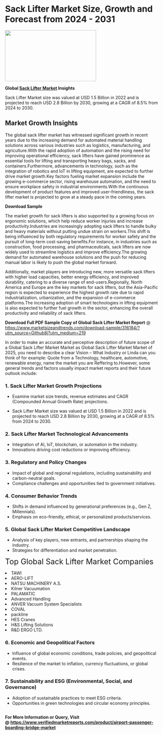 <H1>Sack Lifter Market Size, Growth and Forecast from 2024 - 2031</H1><img class="aligncenter size-medium wp-image-584254" src="https://thirdeyenews.in/wp-content/uploads/2024/09/Global-Market-Research-300x168.jpeg" alt="" width="300" height="168" /><p><strong>Global&nbsp;<a href="https://www.marketsizeandtrends.com/download-sample/316184/?utm_source=Github8j?utm_medium=219">Sack Lifter Market</a> Insights</strong></p><p>Sack Lifter Market size was valued at USD 1.5 Billion in 2022 and is projected to reach USD 2.8 Billion by 2030, growing at a CAGR of 8.5% from 2024 to 2030.</p><p><h2>Market Growth Insights</h2> <p>The global sack lifter market has witnessed significant growth in recent years due to the increasing demand for automated material handling solutions across various industries such as logistics, manufacturing, and agriculture.With the rapid adoption of automation and the rising need for improving operational efficiency, sack lifters have gained prominence as essential tools for lifting and transporting heavy bags, sacks, and containers.Furthermore, advancements in technology, such as the integration of robotics and IoT in lifting equipment, are expected to further drive market growth.Key factors fueling market expansion include the growing e-commerce sector, rising warehouse automation, and the need to ensure workplace safety in industrial environments.With the continuous development of product features and improved user-friendliness, the sack lifter market is projected to grow at a steady pace in the coming years.</p> <p><strong>Download Sample</strong></p> <p>The market growth for sack lifters is also supported by a growing focus on ergonomic solutions, which help reduce worker injuries and increase productivity.Industries are increasingly adopting sack lifters to handle bulky and heavy materials without putting undue strain on workers.This shift is being influenced by both regulatory requirements for worker safety and the pursuit of long-term cost-saving benefits.For instance, in industries such as construction, food processing, and pharmaceuticals, sack lifters are now widely used to streamline logistics and improve efficiency.The growing demand for automated warehouse solutions and the push for reducing manual labor is likely to push the global market forward.</p> <p>Additionally, market players are introducing new, more versatile sack lifters with higher load capacities, better energy efficiency, and improved durability, catering to a diverse range of end-users.Regionally, North America and Europe are the key markets for sack lifters, but the Asia-Pacific region is expected to experience the highest growth rate due to rapid industrialization, urbanization, and the expansion of e-commerce platforms.The increasing adoption of smart technologies in lifting equipment is also expected to further fuel growth in the sector, enhancing the overall productivity and reliability of sack lifters.</p> <p><span class=""><strong>Download Full PDF Sample Copy of Global Sack Lifter Market Report</strong> @ <a href="https://www.marketsizeandtrends.com/download-sample/316184/?utm_source=Github8j?utm_medium=219" target="_blank">https://www.marketsizeandtrends.com/download-sample/316184/?utm_source=Github8j?utm_medium=219</a></span></p><p>In order to make an accurate and perceptive description of future scope of a Global&nbsp;Sack Lifter Market Market as Global&nbsp;Sack Lifter Market Market of 2025, you need to describe a clear Vision &ndash; What Industry or Linda can you think of for example: Quote from a Technology, healthcare, automotive, renewable energy, name the market you are Reffering to.However, some general trends and factors usually impact market reports and their future outlook include:</p><h3>1.&nbsp;<strong>Sack Lifter Market Growth Projections</strong></h3><ul><li>Examine market size trends, revenue estimates and CAGR (Compounded Annual Growth Rate) projections.</li><li><p>Sack Lifter Market size was valued at USD 1.5 Billion in 2022 and is projected to reach USD 2.8 Billion by 2030, growing at a CAGR of 8.5% from 2024 to 2030.</p></li></ul><h3>2.&nbsp;<strong>Sack Lifter Market Technological Advancements</strong></h3><ul><li>Integration of AI, IoT, blockchain, or automation in the industry.</li><li>Innovations driving cost reductions or improving efficiency.</li></ul><h3>3.&nbsp;<strong>Regulatory and Policy Changes</strong></h3><ul><li>Impact of global and regional regulations, including sustainability and carbon-neutral goals.</li><li>Compliance challenges and opportunities tied to government initiatives.</li></ul><h3>4.&nbsp;<strong>Consumer Behavior Trends</strong></h3><ul><li>Shifts in demand influenced by generational preferences (e.g., Gen Z, Millennials).</li><li>Emphasis on eco-friendly, ethical, or personalized products/services.</li></ul><h3>5.&nbsp;<strong>Global Sack Lifter Market Competitive Landscape</strong></h3><ul><li>Analysis of key players, new entrants, and partnerships shaping the industry.</li><li>Strategies for differentiation and market penetration.</li></ul><p data-pm-slice="1 1 []"><span style="color: inherit; font-family: inherit; font-size: 25px;">Top Global Sack Lifter Market Companies</span></p><div class="" data-test-id=""><p><li>TAWI</li><li> AERO-LIFT</li><li> NATSU MACHINERY A.S.</li><li> Kilner Vacuumation</li><li> PALAMATIC</li><li> Advanced Handling</li><li> ANVER Vacuum System Specialists</li><li> COVAL</li><li> packline</li><li> HES Cranes</li><li> H&S Lifting Solutions</li><li> R&D ERGO LTD.</li></p></div><h3>6.&nbsp;<strong>Economic and Geopolitical Factors</strong></h3><ul><li>Influence of global economic conditions, trade policies, and geopolitical events.</li><li>Resilience of the market to inflation, currency fluctuations, or global crises.</li></ul><h3>7.&nbsp;<strong>Sustainability and ESG (Environmental, Social, and Governance)</strong></h3><ul><li>Adoption of sustainable practices to meet ESG criteria.</li><li>Opportunities in green technologies and circular economy principles.</li></ul><h2><strong style="font-size: 14px;">For More Information or Query, Visit @&nbsp;</strong><a style="background-color: #ffffff; font-size: 14px;" href="https://www.marketsizeandtrends.com/report/sack-lifter-market/" target="_blank">https://www.verifiedmarketreports.com/product/airport-passenger-boarding-bridge-market</a></h2>